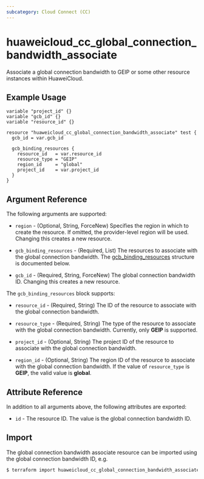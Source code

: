 ```yaml
---
subcategory: Cloud Connect (CC)
---
```


# huaweicloud_cc_global_connection_bandwidth_associate

Associate a global connection bandwidth to GEIP or some other resource instances within HuaweiCloud.

## Example Usage

```hcl
variable "project_id" {}
variable "gcb_id" {}
variable "resource_id" {}

resource "huaweicloud_cc_global_connection_bandwidth_associate" test {
  gcb_id = var.gcb_id

  gcb_binding_resources {
    resource_id   = var.resource_id
    resource_type = "GEIP"
    region_id     = "global"
    project_id    = var.project_id
  }
}
```

## Argument Reference

The following arguments are supported:

* `region` - (Optional, String, ForceNew) Specifies the region in which to create the resource.
  If omitted, the provider-level region will be used.
  Changing this creates a new resource.

* `gcb_binding_resources` - (Required, List) The resources to associate with the global connection bandwidth.
  The [gcb_binding_resources](#GCB_Binding_Resources) structure is documented below.

* `gcb_id` - (Required, String, ForceNew) The global connection bandwidth ID.
  Changing this creates a new resource.

<a name="GCB_Binding_Resources"></a>
The `gcb_binding_resources` block supports:

* `resource_id` - (Required, String) The ID of the resource to associate with the global connection bandwidth.

* `resource_type` - (Required, String) The type of the resource to associate with the global connection bandwidth.
  Currently, only **GEIP** is supported.

* `project_id` - (Optional, String) The project ID of the resource to associate with the global connection bandwidth.

* `region_id` - (Optional, String) The region ID of the resource to associate with the global connection bandwidth.
  If the value of `resource_type` is **GEIP**, the valid value is **global**.

## Attribute Reference

In addition to all arguments above, the following attributes are exported:

* `id` - The resource ID. The value is the global connection bandwidth ID.

## Import

The global connection bandwidth associate resource can be imported using the global connection bandwidth ID, e.g.

```bash
$ terraform import huaweicloud_cc_global_connection_bandwidth_associate.test <gcb_id>
```

